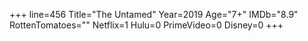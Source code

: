 +++
line=456
Title="The Untamed"
Year=2019
Age="7+"
IMDb="8.9"
RottenTomatoes=""
Netflix=1
Hulu=0
PrimeVideo=0
Disney=0
+++

